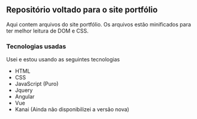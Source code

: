 ## Repositório voltado para o site portfólio

Aqui contem arquivos do site portfólio. Os arquivos estão minificados para ter melhor leitura de DOM e CSS. 

### Tecnologias usadas

Usei e estou usando as seguintes tecnologias

- HTML
- CSS
- JavaScript (Puro)
- Jquery
- Angular
- Vue
- Kanai (Ainda não disponibilizei a versão nova)
